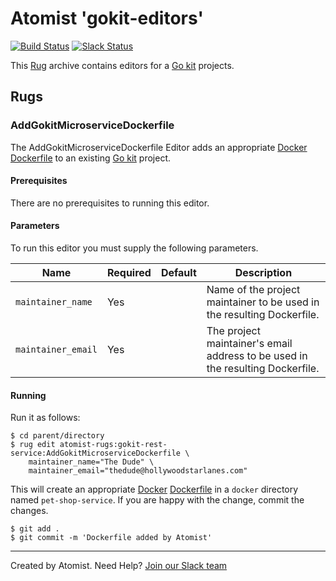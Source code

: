 # Atomist 'gokit-editors'

[![Build Status](https://travis-ci.org/atomist-rugs/gokit-editors.svg?branch=master)](https://travis-ci.org/atomist-rugs/gokit-editors)
[![Slack Status](https://join.atomist.com/badge.svg)](https://join.atomist.com)

This [Rug](http://docs.atomist.com/) archive contains editors for
a [Go kit][go-kit] projects.

[go-kit]: https://github.com/go-kit/kit

## Rugs

### AddGokitMicroserviceDockerfile

The AddGokitMicroserviceDockerfile Editor adds an appropriate [Docker][docker] [Dockerfile][dockerfile] to an existing [Go kit][go-kit] project.

[go-kit]: https://github.com/go-kit/kit
[docker]: https://www.docker.com/
[dockerfile]: https://docs.docker.com/engine/reference/builder/

#### Prerequisites

There are no prerequisites to running this editor.

#### Parameters

To run this editor you must supply the following parameters.

Name | Required | Default | Description
-----|----------|---------|------------
`maintainer_name` | Yes | |  Name of the project maintainer to be used in the resulting Dockerfile.
`maintainer_email` | Yes | | The project maintainer's email address to be used in the resulting Dockerfile.

#### Running

Run it as follows:

```
$ cd parent/directory
$ rug edit atomist-rugs:gokit-rest-service:AddGokitMicroserviceDockerfile \
    maintainer_name="The Dude" \
    maintainer_email="thedude@hollywoodstarlanes.com"
```

This will create an appropriate [Docker][docker] [Dockerfile][dockerfile] in a `docker` directory named `pet-shop-service`. If you are happy
with the change, commit the changes.

[docker]: https://www.docker.com/
[dockerfile]: https://docs.docker.com/engine/reference/builder/

```
$ git add .
$ git commit -m 'Dockerfile added by Atomist'
```

---
Created by Atomist. Need Help? <a href="https://join.atomist.com/">Join our Slack team</a>

